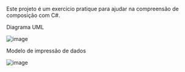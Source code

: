 Este projeto é um exercicio pratique para ajudar na compreensão de composição com C#.

Diagrama UML 

![image](https://github.com/GreyPompom/Composition-csharp/assets/89606365/0a868b32-7f68-4f8d-8b0b-cf45e4ee99c7)

Modelo de impressão de dados

![image](https://github.com/GreyPompom/Composition-csharp/assets/89606365/0f1d285b-25fa-49a1-95ae-d414dc95ba26)


